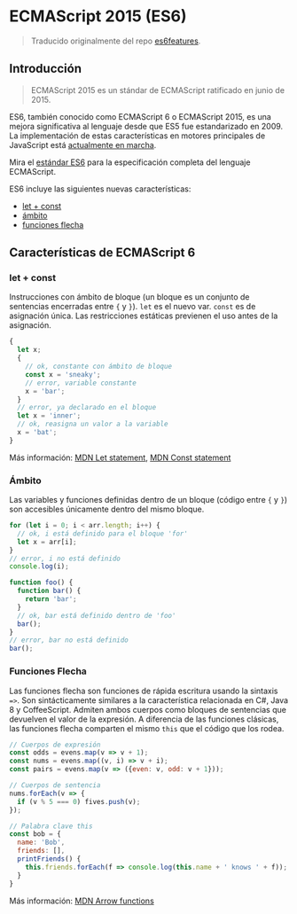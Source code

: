 # ECMAScript 2015 (ES6)

> Traducido originalmente del repo [es6features](https://github.com/lukehoban/es6features).

## Introducción

> ECMAScript 2015 es un stándar de ECMAScript ratificado en junio de 2015.

ES6, también conocido como ECMAScript 6 o ECMAScript 2015, es una mejora significativa al lenguaje desde que ES5 fue estandarizado en 2009. La implementación de estas características en motores principales de JavaScript está [actualmente en marcha](http://kangax.github.io/compat-table/es6/).

Mira el [estándar ES6](http://www.ecma-international.org/ecma-262/6.0/) para la especificación completa del lenguaje ECMAScript.

ES6 incluye las siguientes nuevas características:

* [let + const](#let-+-const)
* [ámbito](#ámbito)
* [funciones flecha](#funciones-flecha)

## Características de ECMAScript 6

### let + const

Instrucciones con ámbito de bloque (un bloque es un conjunto de sentencias encerradas entre `{` y `}`). `let` es el nuevo var. `const` es de asignación única. Las restricciones estáticas previenen el uso antes de la asignación.

```javascript
{
  let x;
  {
    // ok, constante con ámbito de bloque
    const x = 'sneaky';
    // error, variable constante
    x = 'bar';
  }
  // error, ya declarado en el bloque
  let x = 'inner';
  // ok, reasigna un valor a la variable
  x = 'bat';
}
```

Más información: [MDN Let statement](https://developer.mozilla.org/en-US/docs/Web/JavaScript/Reference/Statements/let), [MDN Const statement](https://developer.mozilla.org/en-US/docs/Web/JavaScript/Reference/Statements/const)

### Ámbito

Las variables y funciones definidas dentro de un bloque (código entre `{` y `}`) son accesibles únicamente dentro del mismo bloque.

```javascript
for (let i = 0; i < arr.length; i++) {
  // ok, i está definido para el bloque 'for'
  let x = arr[i];
}
// error, i no está definido
console.log(i);

function foo() {
  function bar() {
    return 'bar';
  }
  // ok, bar está definido dentro de 'foo'
  bar();
}
// error, bar no está definido
bar();
```

### Funciones Flecha

Las funciones flecha son funciones de rápida escritura usando la sintaxis `=>`. Son sintácticamente similares a la característica relacionada en C#, Java 8 y CoffeeScript. Admiten ambos cuerpos como bloques de sentencias que devuelven el valor de la expresión. A diferencia de las funciones clásicas, las funciones flecha comparten el mismo `this` que el código que los rodea.

```javascript
// Cuerpos de expresión
const odds = evens.map(v => v + 1);
const nums = evens.map((v, i) => v + i);
const pairs = evens.map(v => ({even: v, odd: v + 1}));

// Cuerpos de sentencia
nums.forEach(v => {
  if (v % 5 === 0) fives.push(v);
});

// Palabra clave this
const bob = {
  name: 'Bob',
  friends: [],
  printFriends() {
    this.friends.forEach(f => console.log(this.name + ' knows ' + f));
  }
}
```

Más información: [MDN Arrow functions](https://developer.mozilla.org/en-US/docs/Web/JavaScript/Reference/Functions/Arrow_functions)
